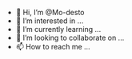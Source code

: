 - 👋 Hi, I’m @Mo-desto
- 👀 I’m interested in ...
- 🌱 I’m currently learning ...
- 💞️ I’m looking to collaborate on ...
- 📫 How to reach me ...

<!---
Mo-desto/Mo-desto is a ✨ special ✨ repository because its `README.md` (this file) appears on your GitHub profile.
You can click the Preview link to take a look at your changes.
--->
